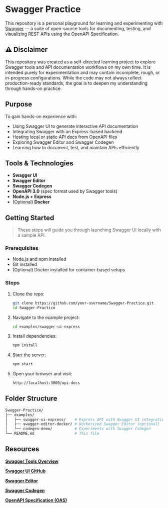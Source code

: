 # Swagger Practice

This repository is a personal playground for learning and experimenting with [Swagger](https://swagger.io/) — a suite of open-source tools for documenting, testing, and visualizing REST APIs using the OpenAPI Specification.

## ⚠️ Disclaimer

This repository was created as a self-directed learning project to explore Swagger tools and API documentation workflows on my own time. It is intended purely for experimentation and may contain incomplete, rough, or in-progress configurations. While the code may not always reflect production-ready standards, the goal is to deepen my understanding through hands-on practice.

## Purpose

To gain hands-on experience with:
- Using Swagger UI to generate interactive API documentation
- Integrating Swagger with an Express-based backend
- Hosting local or static API docs from OpenAPI files
- Exploring Swagger Editor and Swagger Codegen
- Learning how to document, test, and maintain APIs efficiently

## Tools & Technologies

- **Swagger UI**
- **Swagger Editor**
- **Swagger Codegen**
- **OpenAPI 3.0** (spec format used by Swagger tools)
- **Node.js + Express**
- (Optional) **Docker**

## Getting Started

> These steps will guide you through launching Swagger UI locally with a sample API.

### Prerequisites

- Node.js and npm installed
- Git installed
- (Optional) Docker installed for container-based setups

### Steps

1. Clone the repo:
   ```bash
   git clone https://github.com/your-username/Swagger-Practice.git
   cd Swagger-Practice

2. Navigate to the example project:
   ```bash
   cd examples/swagger-ui-express

3. Install dependencies:

   ```bash
   npm install

4. Start the server:

   ```bash
   npm start

5. Open your browser and visit:

   ```bash
   http://localhost:3000/api-docs

## Folder Structure

```bash
Swagger-Practice/
├── examples/
│   ├── swagger-ui-express/    # Express API with Swagger UI integration
│   ├── swagger-editor-docker/ # Dockerized Swagger Editor (optional)
│   └── codegen-demo/          # Experiments with Swagger Codegen
└── README.md                  # This file
```

## Resources

[**Swagger Tools Overview**](https://swagger.io/why-swagger/)

[**Swagger UI GitHub**](https://github.com/swagger-api/swagger-ui)

[**Swagger Editor**](https://editor.swagger.io/)

[**Swagger Codegen**](https://github.com/swagger-api/swagger-codegen)

[**OpenAPI Specification (OAS)**](https://spec.openapis.org/oas/latest.html)
